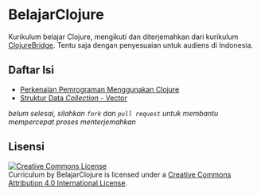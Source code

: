 # BelajarClojure

Kurikulum belajar Clojure, mengikuti dan diterjemahkan dari kurikulum [ClojureBridge](https://github.com/ClojureBridge/curriculum). Tentu saja dengan penyesuaian untuk audiens di Indonesia.

Daftar Isi
----------

* [Perkenalan Pemrograman Menggunakan Clojure](kurikulum/1-Perkenalan.md)
* [Struktur Data _Collection_ - Vector](kurikulum/2-Data-Struktur.md)

_belum selesai, silahkan `fork` dan `pull request` untuk membantu mempercepat proses menterjemahkan_

Lisensi
-------

<a rel="license" href="http://creativecommons.org/licenses/by/4.0/deed.en_US"><img alt="Creative Commons License" style="border-width:0" src="http://i.creativecommons.org/l/by/4.0/88x31.png" /></a><br /><span xmlns:dct="http://purl.org/dc/terms/" href="http://purl.org/dc/dcmitype/Text" property="dct:title" rel="dct:type">Curriculum</span> by <span xmlns:cc="http://creativecommons.org/ns#" property="cc:attributionName">BelajarClojure</span> is licensed under a <a rel="license" href="http://creativecommons.org/licenses/by/4.0/deed.en_US">Creative Commons Attribution 4.0 International License</a>.
